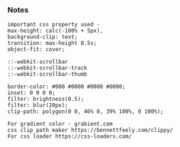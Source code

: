 ### Notes

    important css property used -
    max-height: calc(-100% + 5px),
    background-clip: text;
    transition: max-height 0.5s;
    object-fit: cover;

    ::-webkit-scrollbar
    ::-webkit-scrollbar-track
    ::-webkit-scrollbar-thumb

    border-color: #000 #0000 #0000 #0000;
    inset: 0 0 0 0;
    filter: brightness(0.5);
    filter: blur(20px);
    clip-path: polygon(0 0, 46% 0, 39% 100%, 0 100%);

    For gradient color - grabient.com
    css clip path maker https://bennettfeely.com/clippy/
    For css loader https://css-loaders.com/
    

